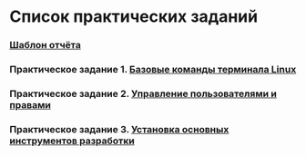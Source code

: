 # Список практических заданий

### [Шаблон отчёта](./report_template.docx)

### Практическое задание 1. [Базовые команды терминала Linux](./task_01.md)

### Практическое задание 2. [Управление пользователями и правами](./task_02.md)

### Практическое задание 3. [Установка основных инструментов разработки](./task_03.md)